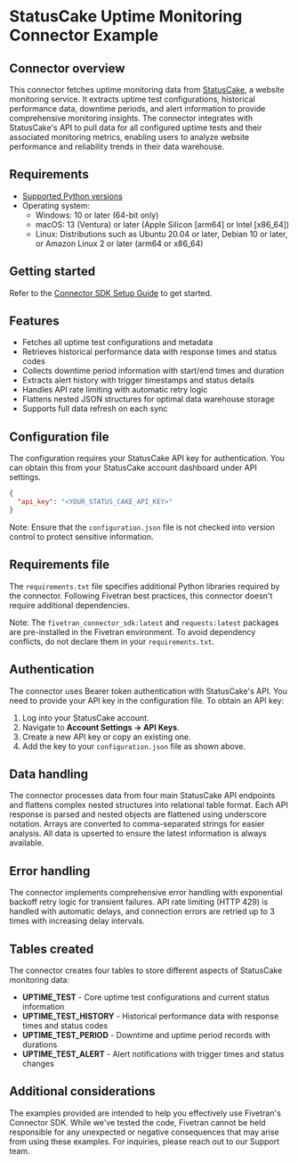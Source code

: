 # StatusCake Uptime Monitoring Connector Example


## Connector overview
This connector fetches uptime monitoring data from [StatusCake](https://app.statuscake.com/), a website monitoring service. It extracts uptime test configurations, historical performance data, downtime periods, and alert information to provide comprehensive monitoring insights. The connector integrates with StatusCake's API to pull data for all configured uptime tests and their associated monitoring metrics, enabling users to analyze website performance and reliability trends in their data warehouse.


## Requirements
- [Supported Python versions](https://github.com/fivetran/fivetran_connector_sdk/blob/main/README.md#requirements)
- Operating system:
    - Windows: 10 or later (64-bit only)
    - macOS: 13 (Ventura) or later (Apple Silicon [arm64] or Intel [x86_64])
    - Linux: Distributions such as Ubuntu 20.04 or later, Debian 10 or later, or Amazon Linux 2 or later (arm64 or x86_64)

## Getting started
Refer to the [Connector SDK Setup Guide](https://fivetran.com/docs/connectors/connector-sdk/setup-guide) to get started.


## Features
- Fetches all uptime test configurations and metadata
- Retrieves historical performance data with response times and status codes
- Collects downtime period information with start/end times and duration
- Extracts alert history with trigger timestamps and status details
- Handles API rate limiting with automatic retry logic
- Flattens nested JSON structures for optimal data warehouse storage
- Supports full data refresh on each sync 


## Configuration file
The configuration requires your StatusCake API key for authentication. You can obtain this from your StatusCake account dashboard under API settings.

```json
{
  "api_key": "<YOUR_STATUS_CAKE_API_KEY>"
}
```

Note: Ensure that the `configuration.json` file is not checked into version control to protect sensitive information.


## Requirements file
The `requirements.txt` file specifies additional Python libraries required by the connector. Following Fivetran best practices, this connector doesn't require additional dependencies.

Note: The `fivetran_connector_sdk:latest` and `requests:latest` packages are pre-installed in the Fivetran environment. To avoid dependency conflicts, do not declare them in your `requirements.txt`.

## Authentication
The connector uses Bearer token authentication with StatusCake's API. You need to provide your API key in the configuration file. To obtain an API key:

1. Log into your StatusCake account.
2. Navigate to **Account Settings → API Keys**.
3. Create a new API key or copy an existing one.
4. Add the key to your `configuration.json` file as shown above.


## Data handling
The connector processes data from four main StatusCake API endpoints and flattens complex nested structures into relational table format. Each API response is parsed and nested objects are flattened using underscore notation. Arrays are converted to comma-separated strings for easier analysis. All data is upserted to ensure the latest information is always available.


## Error handling
The connector implements comprehensive error handling with exponential backoff retry logic for transient failures. API rate limiting (HTTP 429) is handled with automatic delays, and connection errors are retried up to 3 times with increasing delay intervals.


## Tables created
The connector creates four tables to store different aspects of StatusCake monitoring data:

- **UPTIME_TEST** - Core uptime test configurations and current status information
- **UPTIME_TEST_HISTORY** - Historical performance data with response times and status codes
- **UPTIME_TEST_PERIOD** - Downtime and uptime period records with durations
- **UPTIME_TEST_ALERT** - Alert notifications with trigger times and status changes


## Additional considerations
The examples provided are intended to help you effectively use Fivetran's Connector SDK. While we've tested the code, Fivetran cannot be held responsible for any unexpected or negative consequences that may arise from using these examples. For inquiries, please reach out to our Support team.
